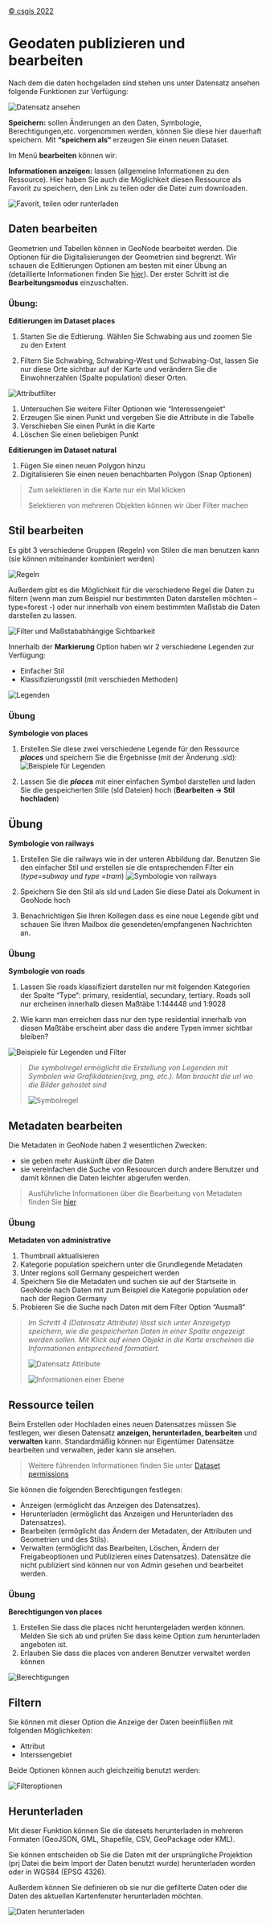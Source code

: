 <!-- the Menu -->
<link rel="stylesheet" media="all" href="../styles.css" />
<div id="logo"><a href="https://csgis.de">© csgis 2022</a></div>
<div id="menu"></div>
<div id="jumpMenu"></div>
<script src="../menu.js"></script>
<script src="../jumpmenu.js"></script>
<!-- the Menu -->

# Geodaten publizieren und bearbeiten

Nach dem die daten hochgeladen sind stehen uns unter Datensatz ansehen folgende Funktionen zur Verfügung:

![Datensatz ansehen](images/image18.png)

**Speichern:** sollen Änderungen an den Daten, Symbologie, Berechtigungen,etc. vorgenommen werden, können Sie diese hier dauerhaft speichern. Mit **“speichern als“** erzeugen Sie einen neuen Dataset.

Im Menü **bearbeiten** können wir:

**Informationen anzeigen:** lassen (allgemeine Informationen zu den Ressource). Hier haben Sie auch die Möglichkeit diesen Ressource als Favorit zu speichern, den Link zu teilen oder die Datei zum downloaden.

![Favorit, teilen oder runterladen](images/image19.png)

## Daten bearbeiten

Geometrien und Tabellen können in GeoNode bearbeitet werden. Die Optionen für die Digitalisierungen der Geometrien sind begrenzt. Wir schauen die Editierungen Optionen am besten mit einer Übung an (detaillierte Informationen finden Sie [hier](https://mapstore.readthedocs.io/en/latest/user-guide/attributes-table/)). Der erster Schritt ist die **Bearbeitungsmodus** einzuschalten.

### Übung:

**Editierungen im Dataset places**

1. Starten Sie die Edtierung. Wählen Sie Schwabing aus und zoomen Sie zu den Extent

1. Filtern Sie  Schwabing,  Schwabing-West und  Schwabing-Ost, lassen Sie nur diese Orte sichtbar auf der Karte und verändern Sie die Einwohnerzahlen (Spalte population) dieser Orten.

  ![Attributfilter](images/image20.png)

1. Untersuchen Sie weitere Filter Optionen wie “Interessengeiet“
1. Erzeugen Sie einen Punkt und vergeben Sie die Attribute in die Tabelle
1. Verschieben Sie einen Punkt in die Karte
1. Löschen Sie einen beliebigen Punkt

**Editierungen im Dataset natural**

1. Fügen Sie einen neuen Polygon hinzu
1. Digitalisieren Sie einen neuen benachbarten Polygon (Snap Optionen)

> Zum selektieren in die Karte nur ein Mal klicken
>
> Selektieren von mehreren Objekten können wir über Filter machen

## Stil bearbeiten

Es gibt 3 verschiedene Gruppen (Regeln) von  Stilen die man benutzen kann (sie können miteinander kombiniert werden)

![Regeln](images/image20-a.png)

Außerdem gibt es die Möglichkeit für die verschiedene Regel die Daten zu filtern (wenn man zum Beispiel nur bestimmten Daten darstellen möchten – type=forest -) oder nur innerhalb von einem bestimmten Maßstab die Daten darstellen zu lassen.

![Filter und Maßstababhängige Sichtbarkeit](images/image20-b.png)

Innerhalb der **Markierung** Option haben wir 2 verschiedene Legenden zur Verfügung:

- Einfacher Stil
- Klassifizierungsstil (mit verschieden Methoden)

![Legenden](images/image20-c.png)

### Übung

**Symbologie von places**

1. Erstellen Sie diese zwei verschiedene Legende für den Ressource ***places*** und speichern Sie die Ergebnisse (mit der Änderung .sld):
  ![Beispiele für Legenden](images/image20-d.png)

1. Lassen Sie die ***places*** mit einer einfachen Symbol darstellen und laden Sie die gespeicherten Stile (sld Dateien) hoch (**Bearbeiten → Stil hochladen**)

## Übung

**Symbologie von railways**

1. Erstellen Sie die railways wie in der unteren Abbildung dar. Benutzen Sie den einfacher Stil und erstellen sie die entsprechenden Filter ein (*type=subway und type =tram*)
  ![Symbologie von railways](images/image33_2.png)

1. Speichern Sie den Stil als sld und Laden Sie diese Datei als Dokument in GeoNode hoch 	

1. Benachrichtigen Sie Ihren Kollegen dass es eine neue Legende gibt und schauen Sie Ihren Mailbox die gesendeten/empfangenen Nachrichten an.

### Übung

**Symbologie von roads**

1. Lassen Sie roads klassifiziert darstellen nur mit folgenden Kategorien der Spalte “Type“: primary, residential, secundary, tertiary. Roads soll nur ercheinen innerhalb diesen Maßtäbe 1:144448 und 1:9028

2. Wie kann man erreichen dass nur den type residential innerhalb von diesen Maßtäbe erscheint aber dass die andere Typen immer sichtbar bleiben?

  ![Beispiele für Legenden und Filter](images/image33-a.png)

> *Die symbolregel ermöglicht die Erstellung von Legenden mit Symbolen wie 	Grafikdateien(svg, png, etc.). Man braucht die url wo die Bilder gehostet sind*
>
>![Symbolregel](images/image38_2.png)

## Metadaten bearbeiten

Die Metadaten in GeoNode haben 2 wesentlichen Zwecken:

- sie geben mehr Auskünft über die Daten
- sie vereinfachen die Suche von Resoourcen durch andere Benutzer und damit können die Daten leichter abgerufen werden.


> Ausführliche Informationen über die Bearbeitung von Metadaten finden Sie [hier](https://docs.geonode.org/en/master/usage/managing_datasets/dataset_metadata.html)

### Übung

**Metadaten von administrative**

1. Thumbnail aktualisieren
1. Kategorie population speichern unter die Grundlegende Metadaten
1. Unter regions soll Germany gespeichert werden
1. Speichern Sie die Metadaten und suchen sie auf der Startseite in GeoNode nach Daten mit zum Beispiel die Kategorie  population oder nach der Region  Germany
1. Probieren Sie die Suche nach Daten mit dem Filter Option “Ausmaß“

> *Im Schritt 4 (Datensatz Attribute) lässt sich unter Anzeigetyp speichern, wie die gespeicherten Daten in einer Spalte angezeigt werden sollen. Mit Klick auf einen Objekt in die Karte erscheinen die Informationen entsprechend formatiert.*
>
>![Datensatz Attribute](images/image42_2.png)
>
>![Informationen einer Ebene](images/image41_2.png)

## Ressource teilen

Beim Erstellen oder Hochladen eines neuen Datensatzes müssen Sie festlegen, wer diesen Datensatz **anzeigen, herunterladen, bearbeiten** und **verwalten** kann. Standardmäßig können nur Eigentümer Datensätze bearbeiten und verwalten, jeder kann sie ansehen.

>Weitere führenden Informationen finden Sie unter [Dataset permissions](https://docs.geonode.org/en/4.x/usage/managing_datasets/dataset_permissions.html)

Sie können die folgenden Berechtigungen festlegen:

- Anzeigen (ermöglicht das Anzeigen des Datensatzes).
- Herunterladen (ermöglicht das Anzeigen und Herunterladen des Datensatzes).
- Bearbeiten (ermöglicht das Ändern der Metadaten, der Attributen und Geometrien und des Stils).
- Verwalten (ermöglicht das Bearbeiten, Löschen, Ändern der Freigabeoptionen und Publizieren eines Datensatzes). Datensätze die nicht publiziert sind können nur von Admin gesehen und bearbeitet werden.

### Übung

**Berechtigungen von places**

1. Erstellen Sie dass die places nicht heruntergeladen werden können. Melden Sie sich ab und prüfen Sie dass keine Option zum herunterladen angeboten ist.
1. Erlauben Sie dass die places von anderen Benutzer verwaltet werden können

  ![Berechtigungen](images/image45_2.png)

## Filtern

Sie können mit dieser Option die Anzeige der Daten beeinflüßen mit folgenden Möglichkeiten:

- Attribut
- Interssengebiet

Beide Optionen können auch gleichzeitig benutzt werden:

![Filteroptionen](images/image46_2.png)

## Herunterladen

Mit dieser Funktion können Sie die datesets herunterladen in mehreren Formaten (GeoJSON, GML, Shapefile, CSV, GeoPackage oder KML).

Sie können entscheiden ob Sie die Daten mit der ursprüngliche Projektion (prj Datei die beim Import der Daten benutzt wurde) herunterladen worden oder in WGS84 (EPSG 4326).

Außerdem können Sie definieren ob sie nur die gefilterte Daten oder die Daten des aktuellen Kartenfenster herunterladen möchten.

![Daten herunterladen](images/image47_2.png)
